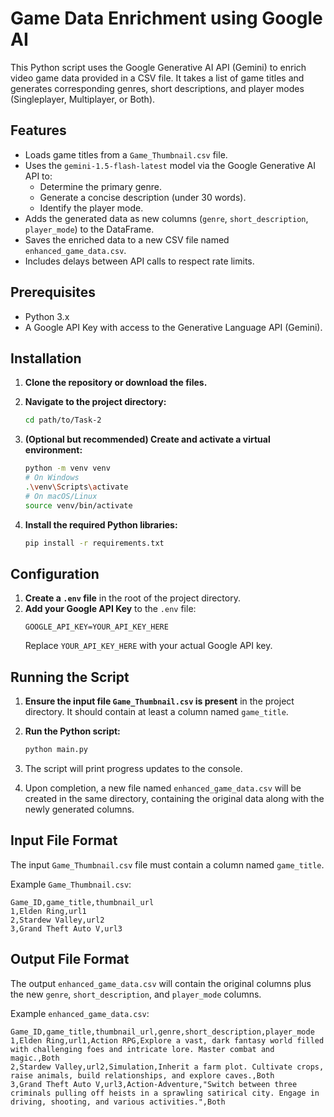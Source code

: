 # Game Data Enrichment using Google AI

This Python script uses the Google Generative AI API (Gemini) to enrich video game data provided in a CSV file. It takes a list of game titles and generates corresponding genres, short descriptions, and player modes (Singleplayer, Multiplayer, or Both).

## Features

- Loads game titles from a `Game_Thumbnail.csv` file.
- Uses the `gemini-1.5-flash-latest` model via the Google Generative AI API to:
  - Determine the primary genre.
  - Generate a concise description (under 30 words).
  - Identify the player mode.
- Adds the generated data as new columns (`genre`, `short_description`, `player_mode`) to the DataFrame.
- Saves the enriched data to a new CSV file named `enhanced_game_data.csv`.
- Includes delays between API calls to respect rate limits.

## Prerequisites

- Python 3.x
- A Google API Key with access to the Generative Language API (Gemini).

## Installation

1.  **Clone the repository or download the files.**

2.  **Navigate to the project directory:**

    ```bash
    cd path/to/Task-2
    ```

3.  **(Optional but recommended) Create and activate a virtual environment:**

    ```bash
    python -m venv venv
    # On Windows
    .\venv\Scripts\activate
    # On macOS/Linux
    source venv/bin/activate
    ```

4.  **Install the required Python libraries:**
    ```bash
    pip install -r requirements.txt
    ```

## Configuration

1.  **Create a `.env` file** in the root of the project directory.
2.  **Add your Google API Key** to the `.env` file:
    ```
    GOOGLE_API_KEY=YOUR_API_KEY_HERE
    ```
    Replace `YOUR_API_KEY_HERE` with your actual Google API key.

## Running the Script

1.  **Ensure the input file `Game_Thumbnail.csv` is present** in the project directory. It should contain at least a column named `game_title`.

2.  **Run the Python script:**

    ```bash
    python main.py
    ```

3.  The script will print progress updates to the console.
4.  Upon completion, a new file named `enhanced_game_data.csv` will be created in the same directory, containing the original data along with the newly generated columns.

## Input File Format

The input `Game_Thumbnail.csv` file must contain a column named `game_title`.

Example `Game_Thumbnail.csv`:

```csv
Game_ID,game_title,thumbnail_url
1,Elden Ring,url1
2,Stardew Valley,url2
3,Grand Theft Auto V,url3
```

## Output File Format

The output `enhanced_game_data.csv` will contain the original columns plus the new `genre`, `short_description`, and `player_mode` columns.

Example `enhanced_game_data.csv`:

```csv
Game_ID,game_title,thumbnail_url,genre,short_description,player_mode
1,Elden Ring,url1,Action RPG,Explore a vast, dark fantasy world filled with challenging foes and intricate lore. Master combat and magic.,Both
2,Stardew Valley,url2,Simulation,Inherit a farm plot. Cultivate crops, raise animals, build relationships, and explore caves.,Both
3,Grand Theft Auto V,url3,Action-Adventure,"Switch between three criminals pulling off heists in a sprawling satirical city. Engage in driving, shooting, and various activities.",Both
```
